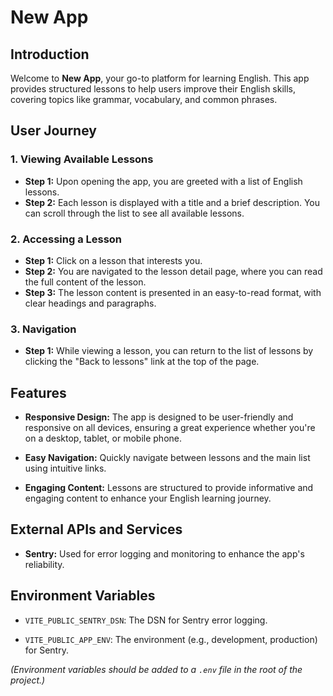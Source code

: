 # New App

## Introduction

Welcome to **New App**, your go-to platform for learning English. This app provides structured lessons to help users improve their English skills, covering topics like grammar, vocabulary, and common phrases.

## User Journey

### 1. Viewing Available Lessons

- **Step 1:** Upon opening the app, you are greeted with a list of English lessons.
- **Step 2:** Each lesson is displayed with a title and a brief description. You can scroll through the list to see all available lessons.

### 2. Accessing a Lesson

- **Step 1:** Click on a lesson that interests you.
- **Step 2:** You are navigated to the lesson detail page, where you can read the full content of the lesson.
- **Step 3:** The lesson content is presented in an easy-to-read format, with clear headings and paragraphs.

### 3. Navigation

- **Step 1:** While viewing a lesson, you can return to the list of lessons by clicking the "Back to lessons" link at the top of the page.

## Features

- **Responsive Design:** The app is designed to be user-friendly and responsive on all devices, ensuring a great experience whether you're on a desktop, tablet, or mobile phone.

- **Easy Navigation:** Quickly navigate between lessons and the main list using intuitive links.

- **Engaging Content:** Lessons are structured to provide informative and engaging content to enhance your English learning journey.

## External APIs and Services

- **Sentry:** Used for error logging and monitoring to enhance the app's reliability.

## Environment Variables

- `VITE_PUBLIC_SENTRY_DSN`: The DSN for Sentry error logging.

- `VITE_PUBLIC_APP_ENV`: The environment (e.g., development, production) for Sentry.

*(Environment variables should be added to a `.env` file in the root of the project.)*

